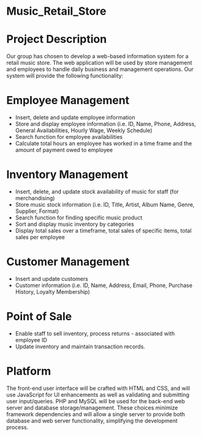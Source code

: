 # Music_Retail_Store

# Project Description
Our group has chosen to develop a web-based information system for a retail music store. The web application will be used by store management and employees to handle daily business and management operations. Our system will provide the following functionality:

# Employee Management
* Insert, delete and update employee information
* Store and display employee information (i.e. ID, Name, Phone, Address, General Availabilities, Hourly Wage, Weekly Schedule) 
* Search function for employee availabilities
* Calculate total hours an employee has worked in a time frame and the amount of payment owed to employee

# Inventory Management
* Insert, delete, and update stock availability of music for staff (for merchandising)
* Store music stock information (i.e. ID, Title, Artist, Album Name, Genre, Supplier, Format)
* Search function for finding specific music product
* Sort and display music inventory by categories
* Display total sales over a timeframe, total sales of specific items, total sales per employee

# Customer Management
* Insert and update customers
* Customer information (i.e. ID, Name, Address, Email, Phone, Purchase History, Loyalty Membership)

# Point of Sale
* Enable staff to sell inventory, process returns - associated with employee ID
* Update inventory and maintain transaction records.

# Platform
The front-end user interface will be crafted with HTML and CSS, and will use JavaScript for UI enhancements as well as validating and submitting user input/queries. PHP and MySQL will be used for the back-end web server and database storage/management. These choices minimize framework dependencies and will allow a single server to provide both database and web server functionality, simplifying the development process.
